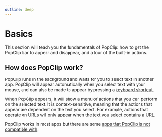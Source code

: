 ```yaml
---
outline: deep
---
```


# Basics

This section will teach you the fundamentals of PopClip: how to get the PopClip bar to appear and disappear, and a tour of the built-in actions.

## **How does PopClip work?**

PopClip runs in the background and waits for you to select text in another app. PopClip will appear automatically when you select text with your mouse, and can also be made to appear by pressing a [keyboard shortcut]().

When PopClip appears, it will show a menu of actions that you can perform on the selected text. It is context-sensitive, meaning that the actions that appear are dependent on the text you select. For example, actions that operate on URLs will only appear when the text you select contains a URL.

PopClip works in most apps but there are some [apps that PopClip is not compatible with]().
